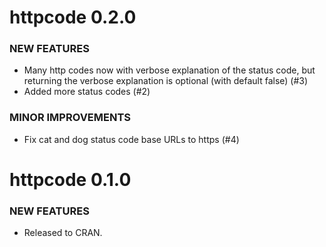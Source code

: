 httpcode 0.2.0
==============

### NEW FEATURES

* Many http codes now with verbose explanation of the status code, but 
returning the verbose explanation is optional (with default false) (#3)
* Added more status codes (#2)

### MINOR IMPROVEMENTS

* Fix cat and dog status code base URLs to https (#4)


httpcode 0.1.0
==============

### NEW FEATURES

* Released to CRAN.
